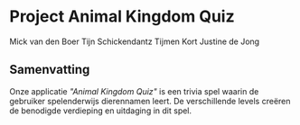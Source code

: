 # Project Animal Kingdom Quiz
Mick van den Boer
Tijn Schickendantz
Tijmen Kort
Justine de Jong

## Samenvatting
Onze applicatie *"Animal Kingdom Quiz"* is een trivia spel waarin de gebruiker spelenderwijs dierennamen leert. 
De verschillende levels creëren de benodigde verdieping en uitdaging in dit spel.
